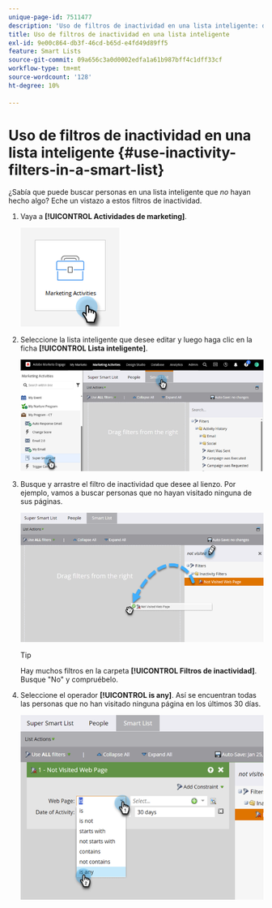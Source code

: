 ```yaml
---
unique-page-id: 7511477
description: 'Uso de filtros de inactividad en una lista inteligente: documentos de Marketo, documentación del producto'
title: Uso de filtros de inactividad en una lista inteligente
exl-id: 9e00c864-db3f-46cd-b65d-e4fd49d89ff5
feature: Smart Lists
source-git-commit: 09a656c3a0d0002edfa1a61b987bff4c1dff33cf
workflow-type: tm+mt
source-wordcount: '128'
ht-degree: 10%

---
```


# Uso de filtros de inactividad en una lista inteligente {#use-inactivity-filters-in-a-smart-list}

¿Sabía que puede buscar personas en una lista inteligente que _no_ hayan hecho algo? Eche un vistazo a estos filtros de inactividad.

1. Vaya a **[!UICONTROL Actividades de marketing]**.

   ![](assets/use-inactivity-filters-in-a-smart-list-1.png)

1. Seleccione la lista inteligente que desee editar y luego haga clic en la ficha **[!UICONTROL Lista inteligente]**.

   ![](assets/use-inactivity-filters-in-a-smart-list-2.png)

1. Busque y arrastre el filtro de inactividad que desee al lienzo. Por ejemplo, vamos a buscar personas que no hayan visitado ninguna de sus páginas.

   ![](assets/use-inactivity-filters-in-a-smart-list-3.png)

   >[!TIP]
   >
   >Hay muchos filtros en la carpeta **[!UICONTROL Filtros de inactividad]**. Busque &quot;No&quot; y compruébelo.

1. Seleccione el operador **[!UICONTROL is any]**. Así se encuentran todas las personas que no han visitado ninguna página en los últimos 30 días.

   ![](assets/use-inactivity-filters-in-a-smart-list-4.png)
